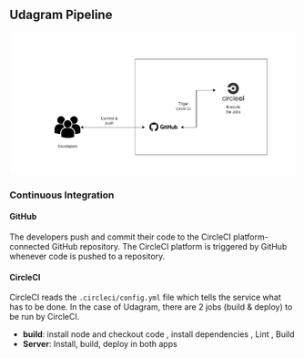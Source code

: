 ﻿
## Udagram Pipeline

![Pipeline](Pipeline.png)

### Continuous Integration
#### GitHub
The developers push and commit their code to the CircleCI platform-connected GitHub repository.
The CircleCI platform is triggered by GitHub whenever code is pushed to a repository.

#### CircleCI
CircleCI reads the `.circleci/config.yml` file which tells the service what has to be done. In the case of Udagram,
there are 2 jobs (build & deploy) to be run by CircleCI.
- **build**: install node and checkout code ,  install dependencies , Lint , Build
- **Server**: Install, build, deploy in both apps
